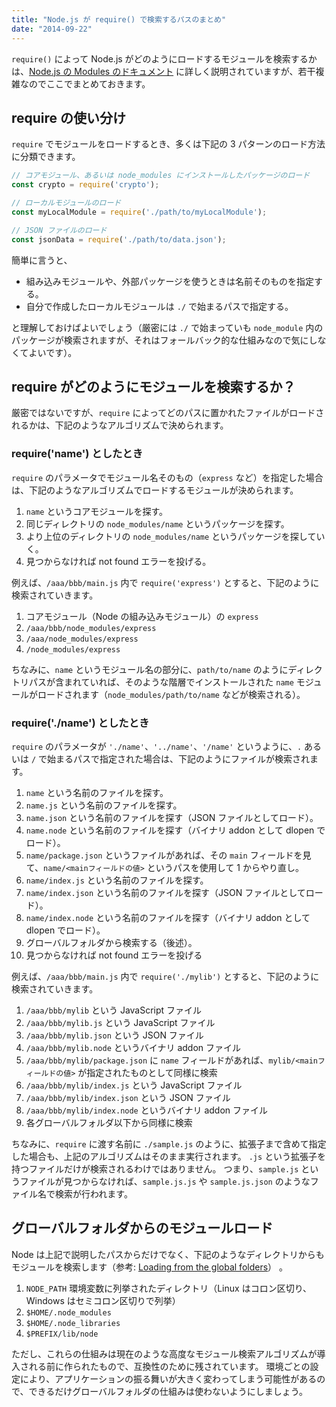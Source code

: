 ```yaml
---
title: "Node.js が require() で検索するパスのまとめ"
date: "2014-09-22"
---
```


`require()` によって Node.js がどのようにロードするモジュールを検索するかは、[Node.js の Modules のドキュメント](https://nodejs.org/api/modules.html#modules_all_together) に詳しく説明されていますが、若干複雑なのでここでまとめておきます。


require の使い分け
----

`require` でモジュールをロードするとき、多くは下記の 3 パターンのロード方法に分類できます。

~~~ javascript
// コアモジュール、あるいは node_modules にインストールしたパッケージのロード
const crypto = require('crypto');

// ローカルモジュールのロード
const myLocalModule = require('./path/to/myLocalModule');

// JSON ファイルのロード
const jsonData = require('./path/to/data.json');
~~~

簡単に言うと、

* 組み込みモジュールや、外部パッケージを使うときは名前そのものを指定する。
* 自分で作成したローカルモジュールは `./` で始まるパスで指定する。

と理解しておけばよいでしょう（厳密には `./` で始まっていも `node_module` 内のパッケージが検索されますが、それはフォールバック的な仕組みなので気にしなくてよいです）。


require がどのようにモジュールを検索するか？
----

厳密ではないですが、`require` によってどのパスに置かれたファイルがロードされるかは、下記のようなアルゴリズムで決められます。

### require('name') としたとき

`require` のパラメータでモジュール名そのもの（`express` など）を指定した場合は、下記のようなアルゴリズムでロードするモジュールが決められます。

1. `name` というコアモジュールを探す。
2. 同じディレクトリの `node_modules/name` というパッケージを探す。
3. より上位のディレクトリの `node_modules/name` というパッケージを探していく。
4. 見つからなければ not found エラーを投げる。

例えば、`/aaa/bbb/main.js` 内で `require('express')` とすると、下記のように検索されていきます。

1. コアモジュール（Node の組み込みモジュール）の `express`
2. `/aaa/bbb/node_modules/express`
3. `/aaa/node_modules/express`
4. `/node_modules/express`

ちなみに、`name` というモジュール名の部分に、`path/to/name` のようにディレクトリパスが含まれていれば、そのような階層でインストールされた `name` モジュールがロードされます（`node_modules/path/to/name` などが検索される）。


### require('./name') としたとき

`require` のパラメータが `'./name'`、`'../name'`、`'/name'` というように、`.` あるいは `/` で始まるパスで指定された場合は、下記のようにファイルが検索されます。

1. `name` という名前のファイルを探す。
2. `name.js` という名前のファイルを探す。
3. `name.json` という名前のファイルを探す（JSON ファイルとしてロード）。
4. `name.node` という名前のファイルを探す（バイナリ addon として dlopen でロード）。
5. `name/package.json` というファイルがあれば、その `main` フィールドを見て、`name/<mainフィールドの値>` というパスを使用して 1 からやり直し。
6. `name/index.js` という名前のファイルを探す。
7. `name/index.json` という名前のファイルを探す（JSON ファイルとしてロード）。
8. `name/index.node` という名前のファイルを探す（バイナリ addon として dlopen でロード）。
9. グローバルフォルダから検索する（後述）。
10. 見つからなければ not found エラーを投げる

例えば、`/aaa/bbb/main.js` 内で `require('./mylib')` とすると、下記のように検索されていきます。

1. `/aaa/bbb/mylib` という JavaScript ファイル
2. `/aaa/bbb/mylib.js` という JavaScript ファイル
3. `/aaa/bbb/mylib.json` という JSON ファイル
4. `/aaa/bbb/mylib.node` というバイナリ addon ファイル
5. `/aaa/bbb/mylib/package.json` に `name` フィールドがあれば、`mylib/<mainフィールドの値>` が指定されたものとして同様に検索
6. `/aaa/bbb/mylib/index.js` という JavaScript ファイル
7. `/aaa/bbb/mylib/index.json` という JSON ファイル
8. `/aaa/bbb/mylib/index.node` というバイナリ addon ファイル
9. 各グローバルフォルダ以下から同様に検索

ちなみに、`require` に渡す名前に `./sample.js` のように、拡張子まで含めて指定した場合も、上記のアルゴリズムはそのまま実行されます。
`.js` という拡張子を持つファイルだけが検索されるわけではありません。
つまり、`sample.js` というファイルが見つからなければ、`sample.js.js` や `sample.js.json` のようなファイル名で検索が行われます。


グローバルフォルダからのモジュールロード
----

Node は上記で説明したパスからだけでなく、下記のようなディレクトリからもモジュールを検索します（参考: [Loading from the global folders](https://nodejs.org/api/modules.html#modules_loading_from_the_global_folders)） 。

1. `NODE_PATH` 環境変数に列挙されたディレクトリ（Linux はコロン区切り、Windows はセミコロン区切りで列挙）
1. `$HOME/.node_modules`
2. `$HOME/.node_libraries`
3. `$PREFIX/lib/node`

ただし、これらの仕組みは現在のような高度なモジュール検索アルゴリズムが導入される前に作られたもので、互換性のために残されています。
環境ごとの設定により、アプリケーションの振る舞いが大きく変わってしまう可能性があるので、できるだけグローバルフォルダの仕組みは使わないようにしましょう。

